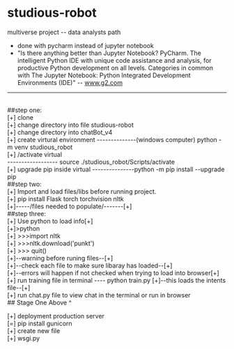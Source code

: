 # studious-robot
multiverse project -- data analysts path 
- done with pycharm instead of jupyter notebook
- "Is there anything better than Jupyter Notebook?
PyCharm. The intelligent Python IDE with unique code assistance and analysis, for productive Python development on all levels. Categories in common with The Jupyter Notebook: Python Integrated Development Environments (IDE)" -- www.g2.com
<hr/>
<br>
##step one:<br>
[+] clone<br>
[+] change directory into file studious-robot<br>
[+] change directory into chatBot_v4<br>
[+] create virtural environment --------------(windows computer) python -m venv studious_robot<br>
[+] /activate virtual <br> ------------------ source ./studious_robot/Scripts/activate<br>
[+] upgrade pip inside virtual ---------------python -m pip install --upgrade pip<br>
##step two:<br>
[+] Import and load files/libs before running project. <br>
[+] pip install Flask torch torchvision nltk<br>
[+]-----/files needed to populate/-------[+]<br>
##step three:<br>
[+] Use python to load info[+]<br>
[+]>python<br>
[+] >>>import nltk <br>
[+] >>>nltk.download('punkt') <br>
[+] >>> quit() <br>
[+]--warning before runing files--[+]<br>
[+]--check each file to make sure libaray has loaded--[+]<br>
[+]--errors will happen if not checked when trying to load into browser[+]
[+] run training file in terminal  ---- python train.py [+]--this loads the intents file--[+] <br>
[+] run chat.py file to view chat in the terminal or run in browser <br>
## Stage One Above ^

[+] deployment production server<br>
[=] pip install gunicorn<br>
[+] create new file<br>
[+] wsgi.py
